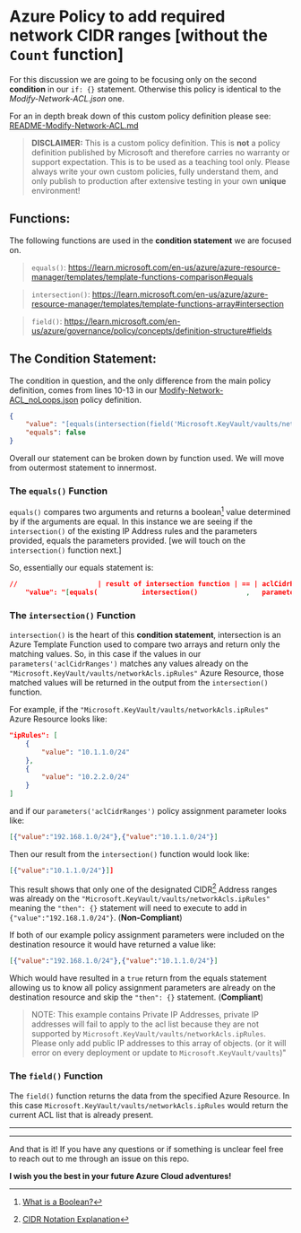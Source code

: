 # Azure Policy to add required network CIDR ranges [without the `Count` function]
For this discussion we are going to be focusing only on the second **condition** in our `if: {}` statement. Otherwise this policy is identical to the *Modify-Network-ACL.json* one.

For an in depth break down of this custom policy definition please see: [README-Modify-Network-ACL.md](https://github.com/Joshua-Donovan/Azure-Policy-Examples/blob/b4ba2d356636c5f55c6a14cb895ba936d3772e34/Microsoft.KeyVault/vaults/networkAcls/.ipRules/README.md)

> **DISCLAIMER:** This is a custom policy definition. This is **not** a policy definition published by Microsoft and therefore carries no warranty or support expectation. This is to be used as a teaching tool only. Please always write your own custom policies, fully understand them, and only publish to production after extensive testing in your own **unique** environment!
## Functions:
The following functions are used in the **condition statement** we are focused on.
> `equals()`: https://learn.microsoft.com/en-us/azure/azure-resource-manager/templates/template-functions-comparison#equals  

> `intersection()`: https://learn.microsoft.com/en-us/azure/azure-resource-manager/templates/template-functions-array#intersection  

> `field()`: https://learn.microsoft.com/en-us/azure/governance/policy/concepts/definition-structure#fields

## The Condition Statement:

The condition in question, and the only difference from the main policy definition, comes from lines 10-13 in our [Modify-Network-ACL_noLoops.json](https://github.com/Joshua-Donovan/Azure-Policy-Examples/blob/b4ba2d356636c5f55c6a14cb895ba936d3772e34/Microsoft.KeyVault/vaults/networkAcls/.ipRules/Modify-Network-ACL_noLoops.json) policy definition.

```json
{
    "value": "[equals(intersection(field('Microsoft.KeyVault/vaults/networkAcls.ipRules'), parameters('aclCidrRanges')), parameters('aclCidrRanges'))]",
    "equals": false
}
```
Overall our statement can be broken down by function used. We will move from outermost statement to innermost. 

### **The `equals()` Function**
`equals()` compares two arguments and returns a boolean[^1] value determined by if the arguments are equal. In this instance we are seeing if the `intersection()` of the existing IP Address rules and the parameters provided, equals the parameters provided. [we will touch on the `intersection()` function next.]

So, essentially our equals statement is:
```json
//                    | result of intersection function | == | aclCidrRanges parameter array |
    "value": "[equals(           intersection()            ,   parameters('aclCidrRanges')     )]"
```

### **The `intersection()` Function**
`intersection()` is the heart of this **condition statement**, intersection is an Azure Template Function used to compare two arrays and return only the matching values. So, in this case if the values in our `parameters('aclCidrRanges')` matches any values already on the  `"Microsoft.KeyVault/vaults/networkAcls.ipRules"` Azure Resource, those matched values will be returned in the output from the `intersection()` function.

For example, if the `"Microsoft.KeyVault/vaults/networkAcls.ipRules"` Azure Resource looks like:
```json
"ipRules": [
    {
        "value": "10.1.1.0/24"
    },
    {
        "value": "10.2.2.0/24"
    }
]
```
and if our `parameters('aclCidrRanges')` policy assignment parameter looks like:
```json
[{"value":"192.168.1.0/24"},{"value":"10.1.1.0/24"}]
```

Then our result from the `intersection()` function would look like:
```json
[{"value":"10.1.1.0/24"}]]
```
This result shows that only one of the designated CIDR[^2] Address ranges was already on the `"Microsoft.KeyVault/vaults/networkAcls.ipRules"` meaning the `"then": {}` statement will need to execute to add in `{"value":"192.168.1.0/24"}`. (**Non-Compliant**)

If both of our example policy assignment parameters were included on the destination resource it would have returned a value like:
```json
[{"value":"192.168.1.0/24"},{"value":"10.1.1.0/24"}]
```
Which would have resulted in a `true` return from the equals statement allowing us to know all policy assignment parameters are already on the destination resource and skip the `"then": {}` statement. (**Compliant**)
> NOTE: This example contains Private IP Addresses, private IP addresses will fail to apply to the acl list because they are not supported by `Microsoft.KeyVault/vaults/networkAcls.ipRules`. Please only add public IP addresses to this array of objects. (or it will error on every deployment or update to `Microsoft.KeyVault/vaults`)"

### **The `field()` Function**
The `field()` function returns the data from the specified Azure Resource. In this case `Microsoft.KeyVault/vaults/networkAcls.ipRules` would return the current ACL list that is already present. 

---
---

And that is it! If you have any questions or if something is unclear feel free to reach out to me through an issue on this repo.

**I wish you the best in your future Azure Cloud adventures!**


[^1]: [What is a Boolean?](https://en.wikipedia.org/wiki/Boolean_data_type)
[^2]: [CIDR Notation Explanation](https://devblogs.microsoft.com/premier-developer/understanding-cidr-notation-when-designing-azure-virtual-networks-and-subnets/)  